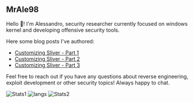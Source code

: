## MrAle98

Hello 👋! I'm Alessandro, security researcher currently focused on windows kernel and developing offensive security tools.

Here some blog posts I've authored:
* [Customizing Sliver - Part 1](https://security.humanativaspa.it/customizing-sliver-part-1/)
* [Customizing Sliver - Part 2](https://security.humanativaspa.it/customizing-sliver-part-2/)
* [Customizing Sliver - Part 3](https://security.humanativaspa.it/customizing-sliver-part-3/)


Feel free to reach out if you have any questions about reverse engineering, exploit development or other security topics! Always happy to chat.


![Stats1](https://github-readme-stats-five-mauve-43.vercel.app/api?username=MrAle98&theme=dark&show_icons=true&hide_border=true&count_private=true)
![langs](https://github-readme-stats-five-mauve-43.vercel.app/api/top-langs?username=MrAle98&theme=dark&show_icons=true&hide_border=true&size_weight=0.5&count_weight=0.5&layout=compact)
![Stats2](https://github-readme-streak-stats.herokuapp.com/?user=MrAle98&theme=dark&hide_border=true)



<!--
**MrAle98/MrAle98** is a ✨ _special_ ✨ repository because its `README.md` (this file) appears on your GitHub profile.

Here are some ideas to get you started:

- 🔭 I’m currently working on ...
- 🌱 I’m currently learning ...
- 👯 I’m looking to collaborate on ...
- 🤔 I’m looking for help with ...
- 💬 Ask me about ...
- 📫 How to reach me: ...
- 😄 Pronouns: ...
- ⚡ Fun fact: ...
-->


